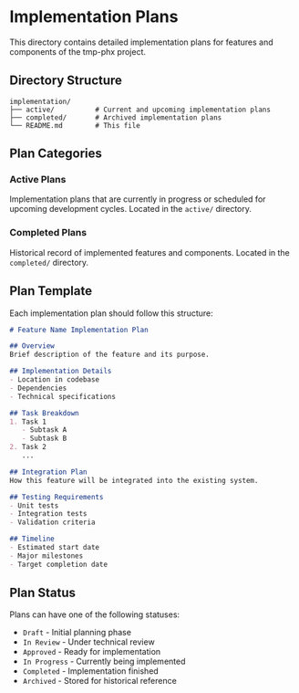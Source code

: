 # Implementation Plans

This directory contains detailed implementation plans for features and components of the tmp-phx project.

## Directory Structure

```
implementation/
├── active/          # Current and upcoming implementation plans
├── completed/       # Archived implementation plans
└── README.md        # This file
```

## Plan Categories

### Active Plans
Implementation plans that are currently in progress or scheduled for upcoming development cycles. Located in the `active/` directory.

### Completed Plans
Historical record of implemented features and components. Located in the `completed/` directory.

## Plan Template
Each implementation plan should follow this structure:

```markdown
# Feature Name Implementation Plan

## Overview
Brief description of the feature and its purpose.

## Implementation Details
- Location in codebase
- Dependencies
- Technical specifications

## Task Breakdown
1. Task 1
   - Subtask A
   - Subtask B
2. Task 2
   ...

## Integration Plan
How this feature will be integrated into the existing system.

## Testing Requirements
- Unit tests
- Integration tests
- Validation criteria

## Timeline
- Estimated start date
- Major milestones
- Target completion date
```

## Plan Status
Plans can have one of the following statuses:
- `Draft` - Initial planning phase
- `In Review` - Under technical review
- `Approved` - Ready for implementation
- `In Progress` - Currently being implemented
- `Completed` - Implementation finished
- `Archived` - Stored for historical reference
